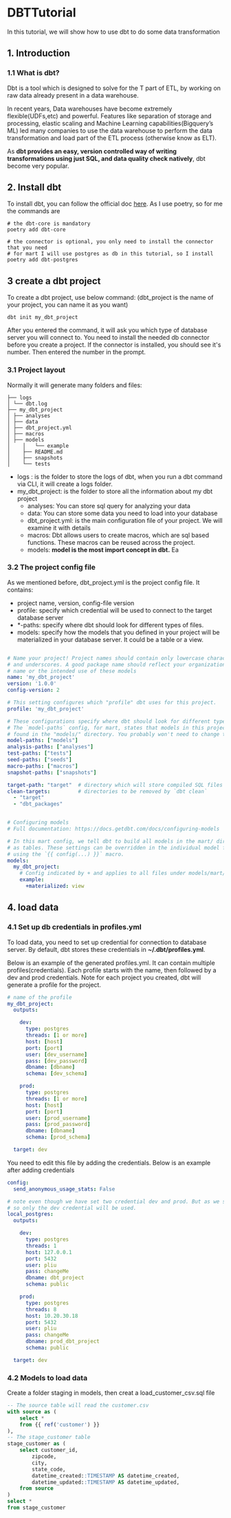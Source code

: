 # DBTTutorial

In this tutorial, we will show how to use dbt to do some data transformation

## 1. Introduction

### 1.1 What is dbt?
Dbt is a tool which is designed to solve for the T part of ETL, by working on raw data already present in a data 
warehouse.

In recent years, Data warehouses have become extremely flexible(UDFs,etc) and powerful. Features like separation 
of storage and processing, elastic scaling and Machine Learning capabilities(Bigquery’s ML) led many companies to 
use the data warehouse to perform the data transformation and load part of the ETL process (otherwise know as ELT). 

As **dbt provides an easy, version controlled way of writing transformations using just SQL, and data quality check 
natively**, dbt become very popular.

## 2. Install dbt

To install dbt, you can follow the official doc [here](https://docs.getdbt.com/dbt-cli/install/pip). As I use poetry, 
so for me the commands are

```shell
# the dbt-core is mandatory
poetry add dbt-core

# the connector is optional, you only need to install the connector that you need
# for mart I will use postgres as db in this tutorial, so I install 
poetry add dbt-postgres
```


## 3 create a dbt project

To create a dbt project, use below command: (dbt_project is the name of your project, you can name it as you want)

```shell
dbt init my_dbt_project
```

After you entered the command, it will ask you which type of database server you will connect to. You need to install
the needed db connector before you create a project. If the connector is installed, you should see it's number. Then
entered the number in the prompt.

### 3.1 Project layout
Normally it will generate many folders and files:

```text
├── logs
│ └── dbt.log
├── my_dbt_project
│ ├── analyses
│ ├── data
│ ├── dbt_project.yml
│ ├── macros
│ ├── models
│    │   └── example
│    ├── README.md
│    ├── snapshots
│    └── tests

```

- logs : is the folder to store the logs of dbt, when you run a dbt command via CLI, it will create a logs folder.
- my_dbt_project: is the folder to store all the information about my dbt project
    - analyses: You can store sql query for analyzing your data
    - data: You can store some data you need to load into your database
    - dbt_project.yml: is the main configuration file of your project. We will examine it with details
    - macros: Dbt allows users to create macros, which are sql based functions. These macros can be reused across the 
              project.
    - models: **model is the most import concept in dbt.** Ea

### 3.2 The project config file

As we mentioned before, dbt_project.yml is the project config file. It contains:
- project name, version, config-file version
- profile: specify which credential will be used to connect to the target database server
- *-paths: specify where dbt should look for different types of files.
- models: specify how the models that you defined in your project will be materialized in your database server. It 
         could be a table or a view.
```yaml

# Name your project! Project names should contain only lowercase characters
# and underscores. A good package name should reflect your organization's
# name or the intended use of these models
name: 'my_dbt_project'
version: '1.0.0'
config-version: 2

# This setting configures which "profile" dbt uses for this project.
profile: 'my_dbt_project'

# These configurations specify where dbt should look for different types of files.
# The `model-paths` config, for mart, states that models in this project can be
# found in the "models/" directory. You probably won't need to change these!
model-paths: ["models"]
analysis-paths: ["analyses"]
test-paths: ["tests"]
seed-paths: ["seeds"]
macro-paths: ["macros"]
snapshot-paths: ["snapshots"]

target-path: "target"  # directory which will store compiled SQL files
clean-targets:         # directories to be removed by `dbt clean`
  - "target"
  - "dbt_packages"


# Configuring models
# Full documentation: https://docs.getdbt.com/docs/configuring-models

# In this mart config, we tell dbt to build all models in the mart/ directory
# as tables. These settings can be overridden in the individual model files
# using the `{{ config(...) }}` macro.
models:
  my_dbt_project:
    # Config indicated by + and applies to all files under models/mart/
    example:
      +materialized: view

```

## 4. load data

### 4.1 Set up db credentials in profiles.yml

To load data, you need to set up credential for connection to database server. By default, dbt stores these credentials
in **~/.dbt/profiles.yml**. 

Below is an example of the generated profiles.yml. It can contain multiple profiles(credentials). Each profile starts with the
name, then followed by a dev and prod credentials. Note for each project you created, dbt will generate a profile for
the project. 

```yaml
# name of the profile
my_dbt_project:
  outputs:

    dev:
      type: postgres
      threads: [1 or more]
      host: [host]
      port: [port]
      user: [dev_username]
      pass: [dev_password]
      dbname: [dbname]
      schema: [dev_schema]

    prod:
      type: postgres
      threads: [1 or more]
      host: [host]
      port: [port]
      user: [prod_username]
      pass: [prod_password]
      dbname: [dbname]
      schema: [prod_schema]

  target: dev

```

You need to edit this file by adding the credentials. Below is an example after adding credentials
```yaml
config:
  send_anonymous_usage_stats: False

# note even though we have set two credential dev and prod. But as we set target is dev.
# so only the dev credential will be used.
local_postgres:
  outputs:

    dev:
      type: postgres
      threads: 1
      host: 127.0.0.1
      port: 5432
      user: pliu
      pass: changeMe
      dbname: dbt_project
      schema: public

    prod:
      type: postgres
      threads: 8
      host: 10.20.30.18
      port: 5432
      user: pliu
      pass: changeMe
      dbname: prod_dbt_project
      schema: public

  target: dev

```

### 4.2 Models to load data

Create a folder staging in models, then creat a load_customer_csv.sql file

```sql
-- The source table will read the customer.csv 
with source as (
    select *
    from {{ ref('customer') }}
),
-- The stage_customer table 
stage_customer as (  
    select customer_id,
        zipcode,
        city,
        state_code,
        datetime_created::TIMESTAMP AS datetime_created,
        datetime_updated::TIMESTAMP AS datetime_updated,
    from source
)
select *
from stage_customer

```